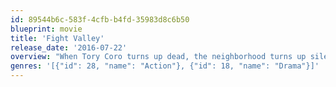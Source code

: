 ```yaml
---
id: 89544b6c-583f-4cfb-b4fd-35983d8c6b50
blueprint: movie
title: 'Fight Valley'
release_date: '2016-07-22'
overview: "When Tory Coro turns up dead, the neighborhood turns up silent. Rumor has it she became yet another victim of the small town known as FIGHT VALLEY. Tory's sister Windsor moves to town to begin her own investigation on her sister's mysterious death after weeks of no leads from the police. She's quick to learn that Tory fought for money to make ends meet. If girl-next-door Windsor is going to make her way into FIGHT VALLEY to find the truth about Tory, she's going to have to fight her way in. \"Jabs\" (Miesha Tate) swore she would never throw a punch in the Valley again. Jabs now finds herself training Windsor to survive the painful, unexpected path she's about to take. Every corner. Every alley. Every doorway. She must follow the last footsteps of her sister in order to come face-to-face with Tory's killer in FIGHT VALLEY."
genres: '[{"id": 28, "name": "Action"}, {"id": 18, "name": "Drama"}]'
---
```


